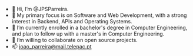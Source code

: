 - 👋 Hi, I’m @JPSParreira.
- 💞️ My primary focus is on Software and Web Development, with a strong interest in Backend, APIs and Operating Systems.
- 🌱 I’m currently enrolled in a bachelor's degree in Computer Engineering, and plan to follow up with a master's in Computer Engineering.
- 👀 I’m willing to collaborate on open source projects.
- 📫 joao_parreira@mail.telepac.pt

<!---
JPParreira76/JPParreira76 is a ✨ special ✨ repository because its `README.md` (this file) appears on your GitHub profile.
You can click the Preview link to take a look at your changes.
--->

